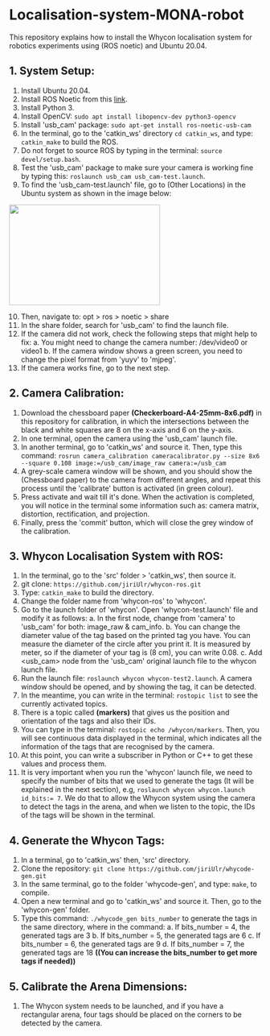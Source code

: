 # Localisation-system-MONA-robot
This repository explains how to install the Whycon localisation system for robotics experiments using (ROS noetic) and Ubuntu 20.04.

## 1. System Setup:
1. Install Ubuntu 20.04.
2. Install ROS Noetic from this [link](https://wiki.ros.org/noetic/Installation/Ubuntu).
3. Install Python 3.
4. Install OpenCV: `sudo apt install libopencv-dev python3-opencv`
5. Install 'usb_cam' package: `sudo apt-get install ros-noetic-usb-cam`
6. In the terminal, go to the 'catkin_ws' directory `cd catkin_ws`, and type: `catkin_make` to build the ROS.
7. Do not forget to source ROS by typing in the terminal: `source devel/setup.bash`.
8. Test the 'usb_cam' package to make sure your camera is working fine by typing this: `roslaunch usb_cam usb_cam-test.launch`.
9. To find the 'usb_cam-test.launch' file, go to (Other Locations) in the Ubuntu system as shown in the image below:
<img src="https://github.com/user-attachments/assets/45104c08-9cbb-4fc2-acf5-6adfacae6279" width="300" height="200">

10. Then, navigate to: opt > ros > noetic > share
11. In the share folder, search for 'usb_cam' to find the launch file.
12. If the camera did not work, check the following steps that might help to fix:
   a. You might need to change the camera number: /dev/video0 or video1
   b. If the camera window shows a green screen, you need to change the pixel format from 'yuyv' to 'mjpeg'.
13. If the camera works fine, go to the next step.

## 2. Camera Calibration:
1. Download the chessboard paper **(Checkerboard-A4-25mm-8x6.pdf)** in this repository for calibration, in which the intersections between the black and white squares are 8 on the x-axis and 6 on the y-axis.
2. In one terminal, open the camera using the 'usb_cam' launch file.
3. In another terminal, go to 'catkin_ws' and source it. Then, type this command: `rosrun camera_calibration cameracalibrator.py --size 8x6 --square 0.108 image:=/usb_cam/image_raw camera:=/usb_cam`
4. A grey-scale camera window will be shown, and you should show the (Chessboard paper) to the camera from different angles, and repeat this process until the 'calibrate' button is activated (in green colour).
5. Press activate and wait till it's done. When the activation is completed, you will notice in the terminal some information such as: camera matrix, distortion, rectification, and projection.
6. Finally, press the 'commit' button, which will close the grey window of the calibration.



## 3. Whycon Localisation System with ROS:
1. In the terminal, go to the 'src' folder > 'catkin_ws', then source it.
2. git clone: `https://github.com/jiriUlr/whycon-ros.git`
3. Type: `catkin_make` to build the directory.
4. Change the folder name from 'whycon-ros' to 'whycon'.
5. Go to the launch folder of 'whycon'. Open 'whycon-test.launch' file and modify it as follows:
   a. In the first node, change from 'camera' to 'usb_cam' for both: image_raw & cam_info.
   b. You can change the diameter value of the tag based on the printed tag you have. You can measure the diameter of the circle after you print it. It is measured by meter, so if the diameter of your tag is (8 cm), you can write 0.08.
   c. Add <usb_cam> node from the 'usb_cam' original launch file to the whycon launch file.
6. Run the launch file: `roslaunch whycon whycon-test2.launch`. A camera window should be opened, and by showing the tag, it can be detected.
7. In the meantime, you can write in the terminal: `rostopic list` to see the currently activated topics.
8. There is a topic called **(markers)** that gives us the position and orientation of the tags and also their IDs.
9. You can type in the terminal: `rostopic echo /whycon/markers`. Then, you will see continuous data displayed in the terminal, which indicates all the information of the tags that are recognised by the camera.
10. At this point, you can write a subscriber in Python or C++ to get these values and process them.
11. It is very important when you run the 'whycon' launch file, we need to specify the number of bits that we used to generate the tags (It will be explained in the next section), e.g, `roslaunch whycon whycon.launch id_bits:= 7`. We do that to allow the Whycon system using the camera to detect the tags in the arena, and when we listen to the topic, the IDs of the tags will be shown in the terminal.


## 4. Generate the Whycon Tags:
1. In a terminal, go to 'catkin_ws' then, 'src' directory.
2. Clone the repository: `git clone https://github.com/jiriUlr/whycode-gen.git`
3. In the same terminal, go to the folder 'whycode-gen', and type: `make`, to compile.
4. Open a new terminal and go to 'catkin_ws' and source it. Then, go to the 'whycon-gen' folder.
5. Type this command: `./whycode_gen bits_number` to generate the tags in the same directory, where in the command:
   a. If bits_number = 4, the generated tags are 3
   b. If bits_number = 5, the generated tags are 6
   c. If bits_number = 6, the generated tags are 9
   d. If bits_number = 7, the generated tags are 18
**((You can increase the bits_number to get more tags if needed))**


## 5. Calibrate the Arena Dimensions:
1. The Whycon system needs to be launched, and if you have a rectangular arena, four tags should be placed on the corners to be detected by the camera.
   




